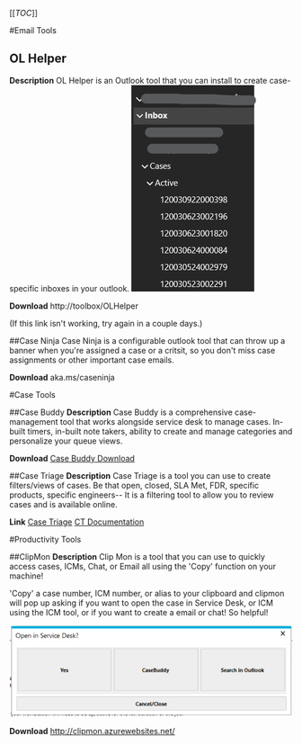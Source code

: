 [[_TOC_]]

#Email Tools
## OL Helper

**Description**
OL Helper is an Outlook tool that you can install to create case-specific inboxes in your outlook.
![image.png](/.attachments/image-45d9cba3-f116-46e0-bf06-b29a88058cba.png)

**Download**
http://toolbox/OLHelper

(If this link isn't working, try again in a couple days.)

##Case Ninja
Case Ninja is a configurable outlook tool that can throw up a banner when you're assigned a case or a critsit, so you don't miss case assignments or other important case emails.

**Download**
aka.ms/caseninja

#Case Tools

##Case Buddy
**Description**
Case Buddy is a comprehensive case-management tool that works alongside service desk to manage cases.
In-built timers, in-built note takers, ability to create and manage categories and personalize your queue views.

**Download**
[Case Buddy Download](https://nam06.safelinks.protection.outlook.com/?url=https%3A%2F%2Fcasebuddy.blob.core.windows.net%2Finstall%2Fproduction%2FCaseBuddy.application&data=02%7C01%7Cwhhender%40microsoft.com%7C55ec764694a7431e9f3e08d6bded745b%7C72f988bf86f141af91ab2d7cd011db47%7C1%7C0%7C636905226173355003&sdata=jpbMifh91kUgK15csrddr5IXXTkZCdv4ZRnUoAQzM6U%3D&reserved=0)

##Case Triage
**Description**
Case Triage is a tool you can use to create filters/views of cases. Be that open, closed, SLA Met, FDR, specific products, specific engineers-- It is a filtering tool to allow you to review cases and is available online.

**Link**
[Case Triage](https://casetriage.azurewebsites.net/Home/OmegaIndex)
[CT Documentation](https://dev.azure.com/AzureSDI/Orion/_wiki/wikis/Orion.wiki/1/CaseTriage-Wiki)

#Productivity Tools

##ClipMon
**Description**
Clip Mon is a tool that you can use to quickly access cases, ICMs, Chat, or Email all using the 'Copy' function on your machine!

'Copy' a case number, ICM number, or alias to your clipboard and clipmon will pop up asking if you want to open the case in Service Desk, or ICM using the ICM tool, or if you want to create a email or chat! So helpful!

![image.png](/.attachments/image-d636c626-9236-4ed0-af31-b6d5b99f8597.png)

**Download**
http://clipmon.azurewebsites.net/
